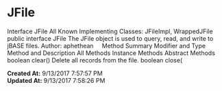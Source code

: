 # JFile

Interface JFile All Known Implementing Classes: JFileImpl, WrappedJFile public interface JFile The JFile object is used to query, read, and write to jBASE files. Author: aphethean     Method Summary Modifier and Type Method and Description All Methods Instance Methods Abstract Methods  boolean clear() Delete all records from the file. boolean close(  

**Created At:** 9/13/2017 7:57:57 PM  
**Updated At:** 9/13/2017 7:58:26 PM  

